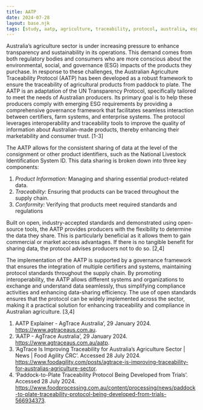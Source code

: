```yaml
---
title: AATP
date: 2024-07-28
layout: base.njk
tags: [study, aatp, agriculture, traceability, protocol, australia, esg, sustainability, supply-chain, traceability-tools, open-standards, interoperability]
--- 
```


Australia’s agriculture sector is under increasing pressure to enhance transparency and sustainability in its operations. This demand comes from both regulatory bodies and consumers who are more conscious about the environmental, social, and governance (ESG) impacts of the products they purchase. In response to these challenges, the Australian Agriculture Traceability Protocol (AATP) has been developed as a robust framework to ensure the traceability of agricultural products from paddock to plate. The AATP is an adaptation of the UN Transparency Protocol, specifically tailored to meet the needs of Australian producers. Its primary goal is to help these producers comply with emerging ESG requirements by providing a comprehensive governance framework that facilitates seamless interaction between certifiers, farm systems, and enterprise systems. The protocol leverages interoperability and traceability tools to improve the quality of information about Australian-made products, thereby enhancing their marketability and consumer trust. [1-3]

The AATP allows for the consistent sharing of data at the level of the consignment or other product identifiers, such as the National Livestock Identification System ID. This data sharing is broken down into three key components:
1. _Product Information:_ Managing and sharing essential product-related data.
2. _Traceability:_ Ensuring that products can be traced throughout the supply chain.
3. _Conformity:_ Verifying that products meet required standards and regulations 

Built on open, industry-accepted standards and demonstrated using open-source tools, the AATP provides producers with the flexibility to determine the data they share. This is particularly beneficial as it allows them to gain commercial or market access advantages. If there is no tangible benefit for sharing data, the protocol advises producers not to do so. [2,4]

The implementation of the AATP is supported by a governance framework that ensures the integration of multiple certifiers and systems, maintaining protocol standards throughout the supply chain. By promoting interoperability, the AATP allows different systems and organizations to exchange and understand data seamlessly, thus simplifying compliance activities and enhancing data-sharing efficiency. The use of open standards ensures that the protocol can be widely implemented across the sector, making it a practical solution for enhancing traceability and compliance in Australian agriculture. [3,4]

1. AATP Explainer - AgTrace Australia’, 29 January 2024. https://www.agtraceaus.com.au.
2. ‘AATP - AgTrace Australia’, 29 January 2024. https://www.agtraceaus.com.au/aatp.
3. ‘AgTrace Is Improving Traceability for Australia’s Agriculture Sector | News | Food Agility CRC’. Accessed 28 July 2024. https://www.foodagility.com/posts/agtrace-is-improving-traceability-for-australias-agriculture-sector.
4. ‘Paddock-to-Plate Traceability Protocol Being Developed from Trials’. Accessed 28 July 2024. https://www.foodprocessing.com.au/content/processing/news/paddock-to-plate-traceability-protocol-being-developed-from-trials-566934373.
